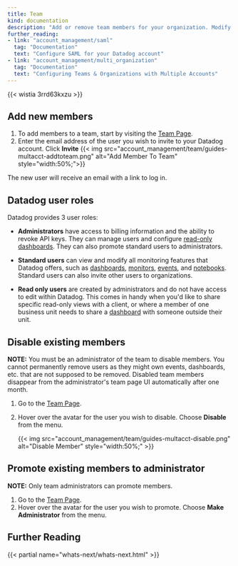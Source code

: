 ```yaml
---
title: Team
kind: documentation
description: "Add or remove team members for your organization. Modify team member roles."
further_reading:
- link: "account_management/saml"
  tag: "Documentation"
  text: "Configure SAML for your Datadog account"
- link: "account_management/multi_organization"
  tag: "Documentation"
  text: "Configuring Teams & Organizations with Multiple Accounts"
---
```


{{< wistia 3rrd63kxzu >}}

## Add new members

1. To add members to a team, start by visiting the [Team Page][1].
2. Enter the email address of the user you wish to invite to your Datadog account. Click **Invite**
  {{< img src="account_management/team/guides-multacct-addtoteam.png" alt="Add Member To Team"  style="width:50%;">}}

The new user will receive an email with a link to log in.

## Datadog user roles

Datadog provides 3 user roles:

* **Administrators** have access to billing information and the ability to revoke API keys. They can manage users and configure [read-only dashboards][2]. They can also promote standard users to administrators.

* **Standard users** can view and modify all monitoring features that Datadog offers, such as [dashboards][2], [monitors][3], [events][4], and [notebooks][5]. Standard users can also invite other users to organizations.

* **Read only users** are created by administrators and do not have access to edit within Datadog. This comes in handy when you'd like to share specific read-only views with a client, or where a member of one business unit needs to share a [dashboard][2] with someone outside their unit.

## Disable existing members

**NOTE:** You must be an administrator of the team to disable members. You cannot permanently remove users as they might own events, dashboards, etc. that are not supposed to be removed. Disabled team members disappear from the administrator's team page UI automatically after one month.

1. Go to the [Team Page][1].
2. Hover over the avatar for the user you wish to disable. Choose **Disable** from the menu.

    {{< img src="account_management/team/guides-multacct-disable.png" alt="Disable Member"  style="width:50%;" >}}

## Promote existing members to administrator

**NOTE:** Only team administrators can promote members.

1. Go to the [Team Page][1].
2. Hover over the avatar for the user you wish to promote. Choose **Make Administrator** from the menu.

## Further Reading

{{< partial name="whats-next/whats-next.html" >}}

[1]: https://app.datadoghq.com/account/team
[2]: /dashboards
[3]: /monitors
[4]: /events
[5]: /notebooks
